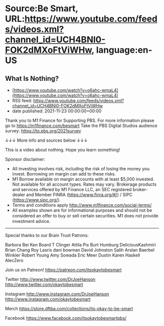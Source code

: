 # Source:Be Smart, URL:https://www.youtube.com/feeds/videos.xml?channel_id=UCH4BNI0-FOK2dMXoFtViWHw, language:en-US

## What Is Nothing?
 - [https://www.youtube.com/watch?v=o6ahc-wmaL4](https://www.youtube.com/watch?v=o6ahc-wmaL4)
 - RSS feed: https://www.youtube.com/feeds/videos.xml?channel_id=UCH4BNI0-FOK2dMXoFtViWHw
 - date published: 2021-11-23 00:00:00+00:00

Thank you to M1 Finance for Supporting PBS. For more information please go to https://m1finance.com/besmart 
Take the PBS Digital Studios audience survey: https://to.pbs.org/2021survey 

↓↓↓ More info and sources below ↓↓↓

This is a video about nothing. Hope you learn something!

Sponsor disclaimer:
- All investing involves risk, including the risk of losing the money you invest. Borrowing on margin can add to these risks.
- M1 Borrow available on margin accounts with at least $5,000 invested. Not available for all account types. Rates may vary. Brokerage products and services offered by M1 Finance LLC, an SEC registered broker-dealer and Member FINRA (https://www.finra.org/#/) / SIPC (https://www.sipc.org/). 
- Terms and conditions apply http://www.m1finance.com/social-terms/ 
- All examples shown are for informational purposes and should not be considered an oﬀer to buy or sell certain securities. M1 does not provide investment advice.


-----------

Special thanks to our Brain Trust Patrons:

Barbora Bei
Ken Board
T Clinger
Attila Pix
Burt Humburg
DeliciousKashmiri
Brian Chang
Roy Lasris
dani bowman
David Johnston
Salih Arslan
Baerbel Winkler
Robert Young
Amy Sowada
Eric Meer
Dustin
Karen Haskell
AlecZero

Join us on Patreon! 
https://patreon.com/itsokaytobesmart

Twitter 
http://www.twitter.com/DrJoeHanson
http://www.twitter.com/okaytobesmart 

Instagram 
http://www.instagram.com/DrJoeHanson 
http://www.instagram.com/okaytobesmart 

Merch
https://store.dftba.com/collections/its-okay-to-be-smart

Facebook
https://www.facebook.com/itsokaytobesmartpbs/

